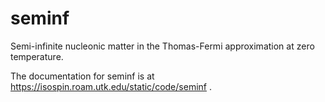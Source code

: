 seminf
======

Semi-infinite nucleonic matter in the Thomas-Fermi approximation at
zero temperature.

The documentation for seminf is at
https://isospin.roam.utk.edu/static/code/seminf .

